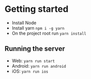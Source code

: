 
# Getting started
- Install Node
 - Install yarn `npm i -g yarn`
- On the project root run `yarn install`

## Running the server
- Web: `yarn run start`
- Android: `yarn run android`
- iOS: `yarn run ios`
